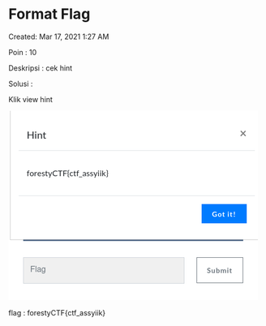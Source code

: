 # Format Flag

Created: Mar 17, 2021 1:27 AM

Poin : 10

Deskripsi : cek hint

Solusi :

Klik view hint

![Format%20Flag%20f3cb009cd5e1406798608ed31c0c3554/Untitled.png](Format%20Flag%20f3cb009cd5e1406798608ed31c0c3554/Untitled.png)

flag : forestyCTF{ctf_assyiik}